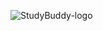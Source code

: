 ![StudyBuddy-logo](https://github.com/user-attachments/assets/32160cfb-2f28-4fbf-a3ba-4781f39b4c6f)
